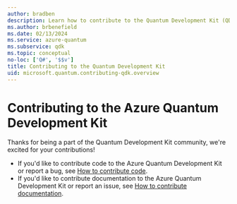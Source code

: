 ```yaml
---
author: bradben
description: Learn how to contribute to the Quantum Development Kit (QDK) and the quantum development community.
ms.author: brbenefield
ms.date: 02/13/2024
ms.service: azure-quantum
ms.subservice: qdk
ms.topic: conceptual
no-loc: ['Q#', '$$v']
title: Contributing to the Quantum Development Kit
uid: microsoft.quantum.contributing-qdk.overview
---
```


# Contributing to the Azure Quantum Development Kit

Thanks for being a part of the Quantum Development Kit community, we're excited for your contributions!

- If you'd like to contribute code to the Azure Quantum Development Kit or report a bug, see [How to contribute code](https://github.com/microsoft/qsharp/blob/main/CONTRIBUTING.md). 
- If you'd like to contribute documentation to the Azure Quantum Development Kit or report an issue, see [How to contribute documentation](/contribute/content/how-to-write-overview). 
